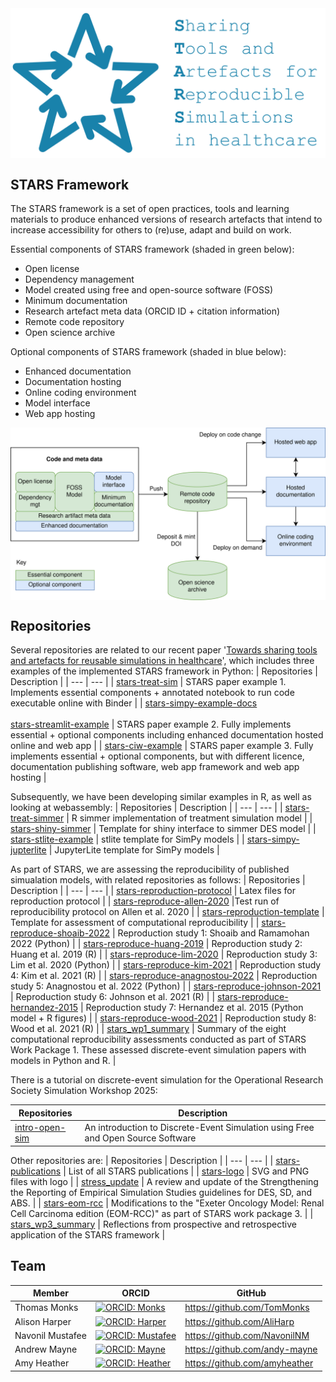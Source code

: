 <img align="center" src="https://raw.githubusercontent.com/pythonhealthdatascience/.github/main/images/stars_logo_blue_text.png" alt="STARS: Sharing Tools and Artefacts for Reproducible Simulations">

## STARS Framework

The STARS framework is a set of open practices, tools and learning materials to produce enhanced versions of research artefacts that intend to increase accessibility for others to (re)use, adapt and build on work.

Essential components of STARS framework (shaded in green below):
* Open license
* Dependency management
* Model created using free and open-source software (FOSS)
* Minimum documentation
* Research artefact meta data (ORCID ID + citation information)
* Remote code repository
* Open science archive

Optional components of STARS framework (shaded in blue below):
* Enhanced documentation
* Documentation hosting
* Online coding environment
* Model interface
* Web app hosting

<img align="center" src="https://raw.githubusercontent.com/pythonhealthdatascience/.github/main/images/stars_framework_overview.png" alt="STARS framework overview">

## Repositories

Several repositories are related to our recent paper '[Towards sharing tools and artefacts for reusable simulations in healthcare](https://doi.org/10.1080/17477778.2024.2347882)', which includes three examples of the implemented STARS framework in Python:
| Repositories | Description |
| --- | --- |
| [stars-treat-sim](https://github.com/pythonhealthdatascience/stars-treat-sim) | STARS paper example 1. Implements essential components + annotated notebook to run code executable online with Binder |
| [stars-simpy-example-docs](https://github.com/pythonhealthdatascience/stars-simpy-example-docs)<br><br>[stars-streamlit-example](https://github.com/pythonhealthdatascience/stars-streamlit-example) | STARS paper example 2. Fully implements essential + optional components including enhanced documentation hosted online and web app |
| [stars-ciw-example](https://github.com/pythonhealthdatascience/stars-ciw-example) | STARS paper example 3. Fully implements essential + optional components, but with different licence, documentation publishing software, web app framework and web app hosting |

Subsequently, we have been developing similar examples in R, as well as looking at webassembly:
| Repositories | Description |
| --- | --- |
| [stars-treat-simmer](https://github.com/pythonhealthdatascience/stars-treat-simmer) | R simmer implementation of treatment simulation model |
| [stars-shiny-simmer](https://github.com/pythonhealthdatascience/stars-shiny-simmer) | Template for shiny interface to simmer DES model |
| [stars-stlite-example](https://github.com/pythonhealthdatascience/stars-stlite-example) | stlite template for SimPy models |
| [stars-simpy-jupterlite](https://github.com/pythonhealthdatascience/stars-simpy-jupterlite) | JupyterLite template for SimPy models |

As part of STARS, we are assessing the reproducibility of published simualation models, with related repositories as follows:
| Repositories | Description |
| --- | --- |
| [stars-reproduction-protocol](https://github.com/pythonhealthdatascience/stars_reproduction_protocol) | Latex files for reproduction protocol |
| [stars-reproduce-allen-2020](https://github.com/pythonhealthdatascience/stars-reproduce-allen-2020) |Test run of reproducibility protocol on Allen et al. 2020 |
| [stars-reproduction-template](https://github.com/pythonhealthdatascience/stars_reproduction_template) | Template for assessment of computational reproducibility |
| [stars-reproduce-shoaib-2022](https://github.com/pythonhealthdatascience/stars-reproduce-shoaib-2022) | Reproduction study 1: Shoaib and Ramamohan 2022 (Python) |
| [stars-reproduce-huang-2019](https://github.com/pythonhealthdatascience/stars-reproduce-huang-2019) | Reproduction study 2: Huang et al. 2019 (R) |
| [stars-reproduce-lim-2020](https://github.com/pythonhealthdatascience/stars-reproduce-lim-2020) | Reproduction study 3: Lim et al. 2020 (Python) |
| [stars-reproduce-kim-2021](https://github.com/pythonhealthdatascience/stars-reproduce-kim-2021) | Reproduction study 4: Kim et al. 2021 (R) |
| [stars-reproduce-anagnostou-2022](https://github.com/pythonhealthdatascience/stars-reproduce-anagnostou-2022) | Reproduction study 5: Anagnostou et al. 2022 (Python) |
| [stars-reproduce-johnson-2021](https://github.com/pythonhealthdatascience/stars-reproduce-johnson-2021) | Reproduction study 6: Johnson et al. 2021 (R) |
| [stars-reproduce-hernandez-2015](https://github.com/pythonhealthdatascience/stars-reproduce-hernandez-2015) | Reproduction study 7: Hernandez et al. 2015 (Python model + R figures) |
| [stars-reproduce-wood-2021](https://github.com/pythonhealthdatascience/stars-reproduce-wood-2021) | Reproduction study 8: Wood et al. 2021 (R) |
| [stars_wp1_summary](https://github.com/pythonhealthdatascience/stars_wp1_summary) | Summary of the eight computational reproducibility assessments conducted as part of STARS Work Package 1. These assessed discrete-event simulation papers with models in Python and R. |

There is a tutorial on discrete-event simulation for the Operational Research Society Simulation Workshop 2025:

| Repositories | Description |
| --- | --- |
| [intro-open-sim](https://github.com/pythonhealthdatascience/intro-open-sim) | An introduction to Discrete-Event Simulation using Free and Open Source Software |

Other repositories are:
| Repositories | Description |
| --- | --- |
| [stars-publications](https://github.com/pythonhealthdatascience/stars-publications) | List of all STARS publications |
| [stars-logo](https://github.com/pythonhealthdatascience/stars-logo) | SVG and PNG files with logo |
| [stress_update](https://github.com/pythonhealthdatascience/stress_update) | A review and update of the Strengthening the Reporting of Empirical Simulation Studies guidelines for DES, SD, and ABS. |
| [stars-eom-rcc](https://github.com/pythonhealthdatascience/stars-eom-rcc) | Modifications to the "Exeter Oncology Model: Renal Cell Carcinoma edition (EOM-RCC)" as part of STARS work package 3. |
| [stars_wp3_summary](https://github.com/pythonhealthdatascience/stars_wp3_summary) | Reflections from prospective and retrospective application of the STARS framework |

## Team

| Member | ORCID | GitHub |
| --- | --- | --- |
| Thomas Monks | [![ORCID: Monks](https://img.shields.io/badge/ORCID-0000--0003--2631--4481-brightgreen)](https://orcid.org/0000-0003-2631-4481) | https://github.com/TomMonks |
| Alison Harper | [![ORCID: Harper](https://img.shields.io/badge/ORCID-0000--0001--5274--5037-brightgreen)](https://orcid.org/0000-0001-5274-5037) | https://github.com/AliHarp |
| Navonil Mustafee | [![ORCID: Mustafee](https://img.shields.io/badge/ORCID-0000--0002--2204--8924-brightgreen)](https://orcid.org/0000-0002-2204-8924) | https://github.com/NavonilNM |
| Andrew Mayne | [![ORCID: Mayne](https://img.shields.io/badge/ORCID-0000--0003--1263--2286-brightgreen)](https://orcid.org/0000-0003-1263-2286) | https://github.com/andy-mayne |
| Amy Heather | [![ORCID: Heather](https://img.shields.io/badge/ORCID-0000--0002--6596--3479-brightgreen)](https://orcid.org/0000-0002-6596-3479) | https://github.com/amyheather |
